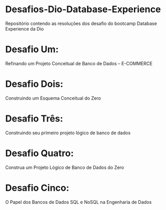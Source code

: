 # Desafios-Dio-Database-Experience
Repositório contendo as resoluções dos desafio do bootcamp Database Experience da Dio

# Desafio Um:
Refinando um Projeto Conceitual de Banco de Dados – E-COMMERCE

# Desafio Dois:
Construindo um Esquema Conceitual do Zero

# Desafio Três:
Construindo seu primeiro projeto lógico de banco de dados

# Desafio Quatro:
Construa um Projeto Lógico de Banco de Dados do Zero

# Desafio Cinco:
O Papel dos Bancos de Dados SQL e NoSQL na Engenharia de Dados
